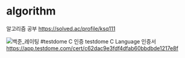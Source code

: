 # algorithm
알고리즘 공부
https://solved.ac/profile/ksq111



![백준_레이팅](https://user-images.githubusercontent.com/40811068/147397495-51087f4c-a7ef-4ac8-86ea-50306f1983c6.PNG)
#testdome C 인증
testdome C Language 인증서 
https://app.testdome.com/cert/c62dac9e3fdf4dfab60bbdbde1217e8f
